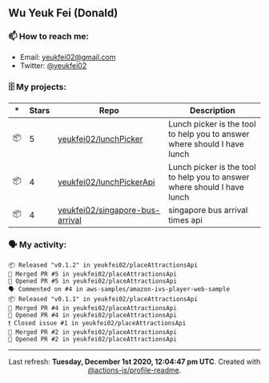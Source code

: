 ## Wu Yeuk Fei (Donald)

### 📫 How to reach me:

- Email: [yeukfei02@gmail.com](yeukfei02@gmail.com)
- Twitter: [@yeukfei02](https://twitter.com/yeukfei02)

### 🗄 My projects:

|*|Stars|Repo|Description|
|---|---|---|---|
| 📦 | 5 | [yeukfei02/lunchPicker](https://github.com/yeukfei02/lunchPicker) | Lunch picker is the tool to help you to answer where should I have lunch |
| 📦 | 4 | [yeukfei02/lunchPickerApi](https://github.com/yeukfei02/lunchPickerApi) | Lunch picker is the tool to help you to answer where should I have lunch |
| 📦 | 4 | [yeukfei02/singapore-bus-arrival](https://github.com/yeukfei02/singapore-bus-arrival) | singapore bus arrival times api |

### 🗣 My activity:

```
📦 Released "v0.1.2" in yeukfei02/placeAttractionsApi
🎉 Merged PR #5 in yeukfei02/placeAttractionsApi
💪 Opened PR #5 in yeukfei02/placeAttractionsApi
🗣 Commented on #4 in aws-samples/amazon-ivs-player-web-sample
📦 Released "v0.1.1" in yeukfei02/placeAttractionsApi
🎉 Merged PR #4 in yeukfei02/placeAttractionsApi
💪 Opened PR #4 in yeukfei02/placeAttractionsApi
❗️ Closed issue #1 in yeukfei02/placeAttractionsApi
🎉 Merged PR #2 in yeukfei02/placeAttractionsApi
💪 Opened PR #2 in yeukfei02/placeAttractionsApi
```

<!-- <img src="https://github-readme-stats.vercel.app/api?username=yeukfei02&show_icons=true&count_private=true&theme=radical" />

<img src="https://github-readme-stats.vercel.app/api/top-langs/?username=yeukfei02&theme=radical" /> -->

---

<p align="center">Last refresh: <b>Tuesday, December 1st 2020, 12:04:47 pm UTC</b>. Created with <a href=https://github.com/marketplace/actions/profile-readme>@actions-js/profile-readme</a>.</p>
